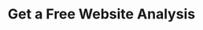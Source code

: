 ---
layout: form
title: Get a Free Website Analysis
description: "We'll provide you insight on how you compare in your market and what areas you need to address to stand out online."
nofollow: true
meta_image: "/img/meta/dl.jpg"
permalink: "/website-analysis"
page_class:
- class: form-page
headline: Get Your Free Analysis
text: Receive an evaluation of your website at no charge. We'll provide you insight on how you compare in your market and what areas you need to address to stand out online.
form:
  template: forms/website-analysis.html
  handler: https://marketing.doctorlogic.com/l/772793/2019-07-01/71n
img_src: "/img/form-pages/imac-bensimon.png"
img_alt: "Get A Free Website Analysis"
---